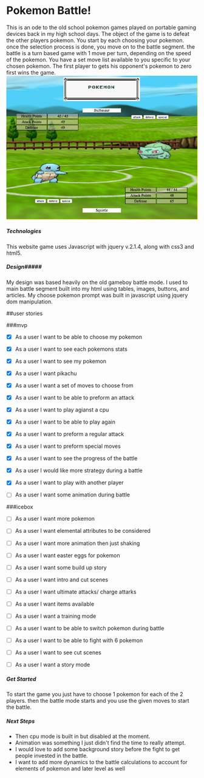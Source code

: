 # Pokemon Battle!  
This is an ode to the old school pokemon games played on portable gaming devices back in my high school days. The object of the game is to defeat the other players pokemon. You start by each choosing your pokemon. once the selection process is done, you move on to the battle segment. the battle is a turn based game with 1 move per turn, depending on the speed of the pokemon. You have a set move list available to you specific to your chosen pokemon. The first player to gets his opponent's pokemon to zero first wins the game. 
![screenshot](./assets/screenshot.png)
##### Technologies  #####
This website game uses Javascript with jquery v.2.1.4, along with css3 and html5.

##### Design#####
My design was based heavily on the old gameboy battle mode. I used to main battle segment built into my html using tables, images, buttons, and articles. My choose pokemon prompt was built in javascript using jquery dom manipulation. 


##user stories

###mvp
- [x] As a user I want to be able to choose my pokemon
- [x] As a user I want to see each pokemons stats
- [x] As a user I want to see my pokemon
- [x] As a user I want pikachu
- [x] As a user I want a set of moves to choose from
- [x] As a user I want to be able to preform an attack
- [x] As a user I want to play agianst a cpu
- [x] As a user I want to be able to play again
- [x] As a user I want to preform a regular attack
- [x] As a user I want to preform special moves
- [x] As a user I want to see the progress of the battle
- [x] As a user I would like more strategy during a battle
- [x] As a user I want to play with another player
- [ ] As a user I want some animation during battle





###icebox
- [ ] As a user I want more pokemon
- [ ] As a user I want elemental attributes to be considered
- [ ] As a user I want more animation then just shaking
- [ ] As a user I want easter eggs for pokemon
- [ ] As a user I want some build up story
- [ ] As a user I want intro and cut scenes
- [ ] As a user I want ultimate attacks/ charge attarks
- [ ] As a user I want items available
- [ ] As a user I want a training mode
- [ ] As a user I want to be able to switch pokemon during battle
- [ ] As a user I want to be able to fight with 6 pokemon
- [ ] As a user I want to see cut scenes
- [ ] As a user I want a story mode






##### Get Started #####
To start the game you just have to choose 1 pokemon for each of the 2 players. then the battle mode starts and you use the given moves to start the battle.

##### Next Steps #####

- Then cpu mode is built in but disabled at the moment. 
- Animation was something I just didn't find the time to really attempt. 
- I would love to add some background story before the fight to get people invested in the battle.
- I want to add more dynamics to the battle calculations to account for elements of pokemon and later level as well

